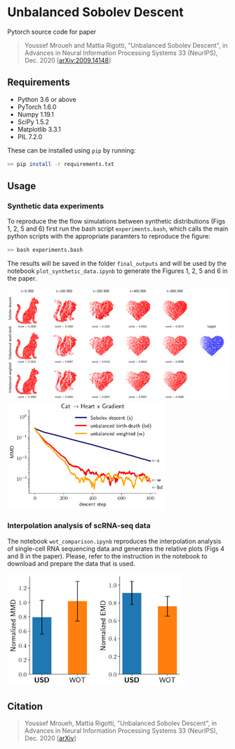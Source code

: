 # Unbalanced Sobolev Descent

Pytorch source code for paper
> Youssef Mroueh and Mattia Rigotti, "Unbalanced Sobolev Descent", in Advances in Neural Information Processing Systems 33 (NeurIPS), Dec. 2020 [[arXiv:2009.14148](https://arxiv.org/abs/2009.14148)]


## Requirements
* Python 3.6 or above
* PyTorch 1.6.0
* Numpy 1.19.1
* SciPy 1.5.2
* Matplotlib 3.3.1
* PIL 7.2.0

These can be installed using `pip` by running:

```bash
>> pip install -r requirements.txt
```

## Usage

### Synthetic data experiments

To reproduce the the flow simulations between synthetic distributions (Figs 1, 2, 5 and 6) first run the bash script `experiments.bash`, which calls the main python scripts with the appropriate paramters to reproduce the figure:

```bash
>> bash experiments.bash
```
The results will be saved in the folder `final_outputs` and will be used by the notebook `plot_synthetic_data.ipynb` to generate the Figures 1, 2, 5 and 6 in the paper.

 <img src="/figs/syn_cat2heart.png" width="800">  
 <img src="/figs/syn_cat2heart_mmd.png" width="360">


### Interpolation analysis of scRNA-seq data

The notebook `wot_comparison.ipynb` reproduces the interpolation analysis of single-cell RNA sequencing data and generates the relative plots (Figs 4 and 8 in the paper). Please, refer to the instruction in the notebook to download and prepare the data that is used. 

 <img src="/figs/wot.png" width="400">  
 

## Citation
> Youssef Mroueh, Mattia Rigotti, "Unbalanced Sobolev Descent", in Advances in Neural Information Processing Systems 33 (NeurIPS), Dec. 2020 [[arXiv](https://arxiv.org/abs/2009.14148)]
